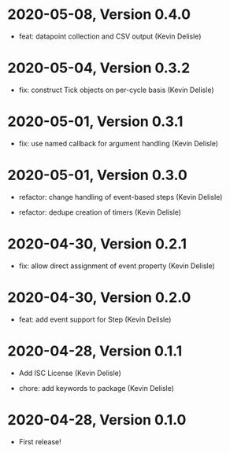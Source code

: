 2020-05-08, Version 0.4.0
=========================

 * feat: datapoint collection and CSV output (Kevin Delisle)


2020-05-04, Version 0.3.2
=========================

 * fix: construct Tick objects on per-cycle basis (Kevin Delisle)


2020-05-01, Version 0.3.1
=========================

 * fix: use named callback for argument handling (Kevin Delisle)


2020-05-01, Version 0.3.0
=========================

 * refactor: change handling of event-based steps (Kevin Delisle)

 * refactor: dedupe creation of timers (Kevin Delisle)


2020-04-30, Version 0.2.1
=========================

 * fix: allow direct assignment of event property (Kevin Delisle)


2020-04-30, Version 0.2.0
=========================

 * feat: add event support for Step (Kevin Delisle)


2020-04-28, Version 0.1.1
=========================

 * Add ISC License (Kevin Delisle)

 * chore: add keywords to package (Kevin Delisle)


2020-04-28, Version 0.1.0
=========================

 * First release!
